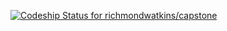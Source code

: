 [ ![Codeship Status for richmondwatkins/capstone](https://www.codeship.io/projects/adbf5680-df06-0131-67f0-7ecb5b7b6cfd/status)](https://www.codeship.io/projects/24912)
